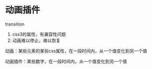 # 动画插件

transition

1. css3的属性，有兼容性问题
2. 动画难以停止，难以恢复


动画：某些元素的某些css属性，在一段时间内，从一个值变化到另一个值

动画插件：某些数字，在一段时间内，从一个值变化到另一个值
